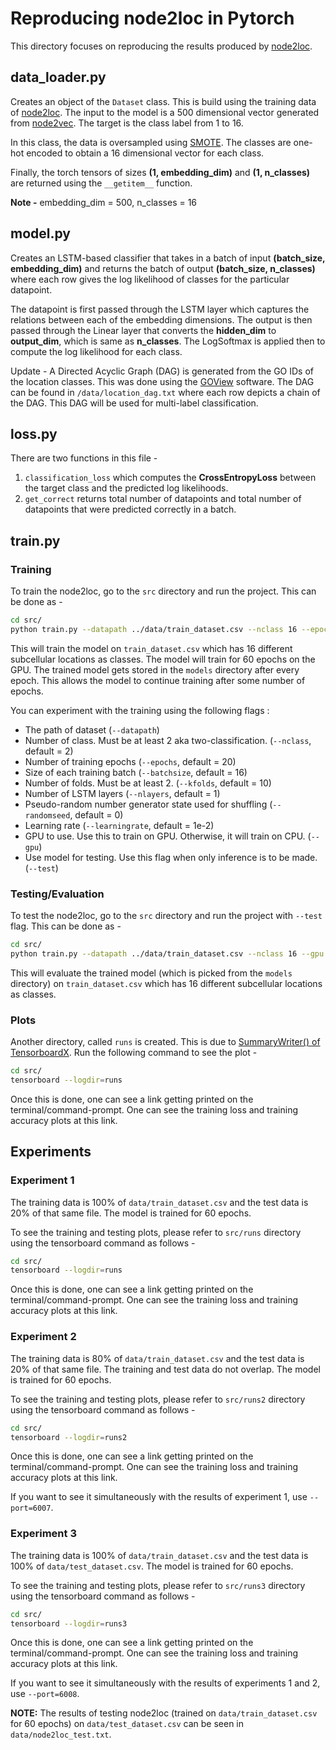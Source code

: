 # Reproducing node2loc in Pytorch

This directory focuses on reproducing the results produced by [node2loc](https://ieeexplore.ieee.org/document/9431661).

## data_loader.py
Creates an object of the `Dataset` class. This is build using the training data of [node2loc](https://github.com/xypan1232/node2loc). The input to the model is a 500 dimensional vector generated from [node2vec](https://github.com/aditya-grover/node2vec). The target is the class label from 1 to 16. 

In this class, the data is oversampled using [SMOTE](https://imbalanced-learn.readthedocs.io/en/stable/generated/imblearn.over_sampling.SMOTE.html). The classes are one-hot encoded to obtain a 16 dimensional vector for each class.

Finally, the torch tensors of sizes __(1, embedding_dim)__ and __(1, n_classes)__ are returned using the `__getitem__` function.

__Note -__ embedding_dim = 500, n_classes = 16

## model.py 
Creates an LSTM-based classifier that takes in a batch of input __(batch_size, embedding_dim)__ and returns the batch of output __(batch_size, n_classes)__ where each row gives the log likelihood of classes for the particular datapoint.

The datapoint is first passed through the LSTM layer which captures the relations between each of the embedding dimensions. The output is then passed through the Linear layer that converts the __hidden_dim__ to __output_dim__, which is same as __n_classes__. The LogSoftmax is applied then to compute the log likelihood for each class.

Update - A Directed Acyclic Graph (DAG) is generated from the GO IDs of the location classes. This was done using the [GOView](http://www.webgestalt.org/2017/GOView/) software. The DAG can be found in `/data/location_dag.txt` where each row depicts a chain of the DAG. This DAG will be used for multi-label classification.

## loss.py
There are two functions in this file - 
1. `classification_loss` which computes the __CrossEntropyLoss__ between the target class and the predicted log likelihoods. 
2. `get_correct` returns total number of datapoints and total number of datapoints that were predicted correctly in a batch.

## train.py
### Training
To train the node2loc, go to the `src` directory and run the project. This can be done as -

```bash
cd src/
python train.py --datapath ../data/train_dataset.csv --nclass 16 --epochs 60 --gpu 
```

This will train the model on `train_dataset.csv` which has 16 different subcellular locations as classes. The model will train for 60 epochs on the GPU. The trained model gets stored in the `models` directory after every epoch. This allows the model to continue training after some number of epochs.

You can experiment with the training using the following flags :

-   The path of dataset (`--datapath`)
-   Number of class. Must be at least 2 aka two-classification. (`--nclass`, default = 2)
-   Number of training epochs (`--epochs`, default = 20)
-   Size of each training batch (`--batchsize`, default = 16)
-   Number of folds. Must be at least 2. (`--kfolds`, default = 10)
-   Number of LSTM layers (`--nlayers`, default = 1)
-   Pseudo-random number generator state used for shuffling (`--randomseed`, default = 0)
-   Learning rate (`--learningrate`, default = 1e-2)
-   GPU to use. Use this to train on GPU. Otherwise, it will train on CPU. (`--gpu`)
-   Use model for testing. Use this flag when only inference is to be made. (`--test`)

### Testing/Evaluation
To test the node2loc, go to the `src` directory and run the project with `--test` flag. This can be done as -

```bash
cd src/
python train.py --datapath ../data/train_dataset.csv --nclass 16 --gpu --test
```

This will evaluate the trained model (which is picked from the `models` directory) on `train_dataset.csv` which has 16 different subcellular locations as classes.

### Plots
Another directory, called `runs` is created. This is due to [SummaryWriter() of TensorboardX](https://tensorboardx.readthedocs.io/en/latest/tutorial.html). Run the following command to see the plot -

```bash
cd src/
tensorboard --logdir=runs
```

Once this is done, one can see a link getting printed on the terminal/command-prompt. One can see the training loss and training accuracy plots at this link.

## Experiments
### Experiment 1
The training data is 100% of `data/train_dataset.csv` and the test data is 20% of that same file. The model is trained for 60 epochs.

To see the training and testing plots, please refer to `src/runs` directory using the tensorboard command as follows - 

```bash
cd src/
tensorboard --logdir=runs
```
Once this is done, one can see a link getting printed on the terminal/command-prompt. One can see the training loss and training accuracy plots at this link.

### Experiment 2
The training data is 80% of `data/train_dataset.csv` and the test data is 20% of that same file. The training and test data do not overlap. The model is trained for 60 epochs.

To see the training and testing plots, please refer to `src/runs2` directory using the tensorboard command as follows - 

```bash
cd src/
tensorboard --logdir=runs2
```

Once this is done, one can see a link getting printed on the terminal/command-prompt. One can see the training loss and training accuracy plots at this link.

If you want to see it simultaneously with the results of experiment 1, use `--port=6007`.

### Experiment 3
The training data is 100% of `data/train_dataset.csv` and the test data is 100% of `data/test_dataset.csv`. The model is trained for 60 epochs.

To see the training and testing plots, please refer to `src/runs3` directory using the tensorboard command as follows - 

```bash
cd src/
tensorboard --logdir=runs3
```

Once this is done, one can see a link getting printed on the terminal/command-prompt. One can see the training loss and training accuracy plots at this link.

If you want to see it simultaneously with the results of experiments 1 and 2, use `--port=6008`.

__NOTE:__ The results of testing node2loc (trained on `data/train_dataset.csv` for 60 epochs) on `data/test_dataset.csv` can be seen in `data/node2loc_test.txt`.
